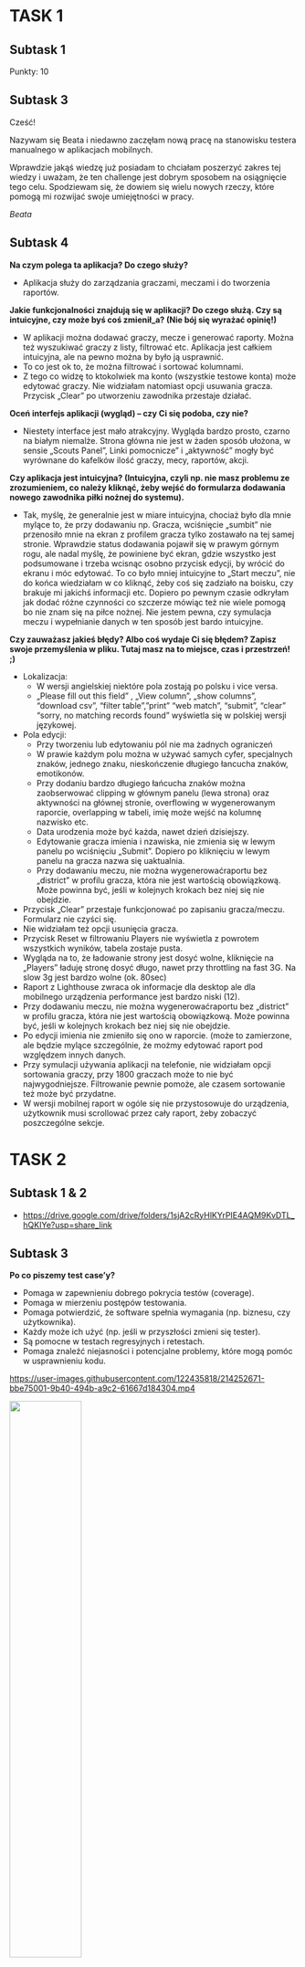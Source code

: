 # TASK 1
## Subtask 1
Punkty: 10
## Subtask 3
Cześć!

Nazywam się Beata i niedawno zaczęłam nową pracę na stanowisku testera manualnego w aplikacjach mobilnych.

Wprawdzie jakąś wiedzę już posiadam to chciałam poszerzyć zakres tej wiedzy i uważam, że ten challenge jest dobrym sposobem na osiągnięcie tego celu.
Spodziewam się, że dowiem się wielu nowych rzeczy, które pomogą mi rozwijać swoje umiejętności w pracy.

*Beata*


## Subtask 4
**Na czym polega ta aplikacja? Do czego służy?**
* Aplikacja służy do zarządzania graczami, meczami i do tworzenia raportów.


**Jakie funkcjonalności znajdują się w aplikacji? Do czego służą. Czy są intuicyjne, czy może byś coś zmienił_a? (Nie bój się wyrażać opinię!)**
* W aplikacji można dodawać graczy, mecze i generować raporty. Można też wyszukiwać graczy z listy, filtrować etc. Aplikacja jest całkiem intuicyjna, ale na pewno można by było ją usprawnić.
* To co jest ok to, że można filtrować i sortować kolumnami. 
* Z tego co widzę to ktokolwiek ma konto (wszystkie testowe konta) może edytować graczy. Nie widziałam natomiast opcji usuwania gracza. Przycisk „Clear” po utworzeniu zawodnika przestaje działać. 


**Oceń interfejs aplikacji (wygląd) – czy Ci się podoba, czy nie?**
* Niestety interface jest mało atrakcyjny. Wygląda bardzo prosto, czarno na białym niemalże. Strona główna nie jest w żaden sposób ułożona, w sensie „Scouts Panel”, Linki pomocnicze” i „aktywność” mogły być wyrównane do kafelków ilość graczy, mecy, raportów, akcji.


**Czy aplikacja jest intuicyjna? (Intuicyjna, czyli np. nie masz problemu ze zrozumieniem, co należy kliknąć, żeby wejść do formularza dodawania nowego zawodnika piłki nożnej do systemu).**
* Tak, myślę, że generalnie jest w miare intuicyjna, chociaż było dla mnie mylące to, że przy dodawaniu np. Gracza, wciśnięcie „sumbit” nie przenosiło mnie na ekran z profilem gracza tylko zostawało na tej samej stronie. Wprawdzie status dodawania pojawił się w prawym górnym rogu, ale nadal myślę, że powiniene być ekran, gdzie wszystko jest podsumowane i trzeba wcisnąc osobno przycisk edycji, by wrócić do ekranu i móc edytować.
To co było mniej intuicyjne to „Start meczu”, nie do końca wiedziałam w co kliknąć, żeby coś się zadziało na boisku, czy brakuje mi jakichś informacji etc. Dopiero po pewnym czasie odkryłam jak dodać różne czynności co szczerze mówiąc też nie wiele pomogą bo nie znam się na piłce nożnej. 
Nie jestem pewna, czy symulacja meczu i wypełnianie danych w ten sposób jest bardo intuicyjne. 


**Czy zauważasz jakieś błędy? Albo coś wydaje Ci się błędem? Zapisz swoje przemyślenia w pliku. Tutaj masz na to miejsce, czas i przestrzeń! ;)**
* Lokalizacja:
  * W wersji angielskiej niektóre pola zostają po polsku i vice versa.
  * „Please fill out this field” , „View column”, „show columns”, “download csv”, “filter table”,”print” “web match”, “submit”, “clear” “sorry, no matching records found” wyświetla się w polskiej wersji językowej.
* Pola edycji:
  * Przy tworzeniu lub edytowaniu pól nie ma żadnych ograniczeń
  * W prawie każdym polu można w używać samych cyfer, specjalnych znaków, jednego znaku, nieskończenie długiego łancucha znaków, emotikonów.  
  * Przy dodaniu bardzo długiego łańcucha znaków można zaobserwować clipping w głównym panelu (lewa strona) oraz aktywności na głównej stronie, overflowing w wygenerowanym raporcie, overlapping w tabeli, imię może wejść na kolumnę nazwisko etc.
  * Data urodzenia może być każda, nawet dzień dzisiejszy.
  * Edytowanie gracza imienia i nzawiska, nie zmienia się w lewym panelu po wciśnięciu „Submit”. Dopiero po kliknięciu w lewym panelu na gracza nazwa się uaktualnia.
  * Przy dodawaniu meczu, nie można wygenerowaćraportu bez „district” w profilu gracza, która nie jest wartością obowiązkową. Może powinna być, jeśli w kolejnych krokach bez niej się nie obejdzie.
* Przycisk „Clear” przestaje funkcjonować po zapisaniu gracza/meczu. Formularz nie czyści się.
* Nie widziałam też opcji usunięcia gracza.
* Przycisk Reset w filtrowaniu Players nie wyświetla z powrotem wszystkich wyników, tabela zostaje pusta.
* Wygląda na to, że ładowanie strony jest dosyć wolne, kliknięcie na „Players” ładuję stronę dosyć długo, nawet przy throttling na fast 3G. Na slow 3g jest bardzo wolne (ok. 80sec) 
* Raport z Lighthouse zwraca ok informacje dla desktop ale dla mobilnego urządzenia performance jest bardzo niski (12).
* Przy dodawaniu meczu, nie można wygenerowaćraportu bez „district” w profilu gracza, która nie jest wartością obowiązkową. Może powinna być, jeśli w kolejnych krokach bez niej się nie obejdzie.
* Po edycji imienia nie zmieniło się ono w raporcie. (może to zamierzone, ale będzie mylące szczególnie, że możmy edytować raport pod względzem innych danych.
* Przy symulacji używania aplikacji na telefonie, nie widziałam opcji sortowania graczy, przy 1800 graczach może to nie być najwygodniejsze. Filtrowanie pewnie pomoże, ale czasem sortowanie też może być przydatne.
* W wersji mobilnej raport w ogóle się nie przystosowuje do urządzenia, użytkownik musi scrollować przez cały raport, żeby zobaczyć poszczególne sekcje.



# TASK 2


## Subtask 1 & 2
* https://drive.google.com/drive/folders/1sjA2cRyHlKYrPIE4AQM9KvDTL_hQKIYe?usp=share_link


## Subtask 3
**Po co piszemy test case’y?**
* Pomaga w zapewnieniu dobrego pokrycia testów (coverage).
* Pomaga w mierzeniu postępów testowania.
* Pomaga potwierdzić, że software spełnia wymagania (np. biznesu, czy użytkownika).
* Każdy może ich użyć (np. jeśli w przyszłości zmieni się tester).
* Są pomocne w testach regresyjnych i retestach.
* Pomaga znaleźć niejasności i potencjalne problemy, które mogą pomóc w usprawnieniu kodu.


https://user-images.githubusercontent.com/122435818/214252671-bbe75001-9b40-494b-a9c2-61667d184304.mp4


[<img src="https://images.template.net/wp-content/uploads/2016/04/27133811/Youtube-Thumbnail1.jpg" width="50%">](https://youtu.be/OO3FANjwKHY "A komu to potrzebne?")



# TASK 3
https://drive.google.com/drive/folders/1WwsZ9x_z9TrZRcxVIKABR9hDqLPPrOdr?usp=share_link


# TASK 4
## Subtask 1 & 2
https://drive.google.com/drive/folders/1XBilWNgHLWhiAj9lDJyn97cPkUikKxyV?usp=share_link

## Subtask 3

**Do czego służy ta aplikacja? Jaki jest cel tej aplikacji?**
* Aplikacja służy do wyszukiwania ofert, kupowania i sprzedawania rzeczy, usług, etc. Aplikacja ma na celu ułatwienie korzystania z portalu olx.pl na telefonach komórkowych.


**Kto ma być użytkownikiem końcowym aplikacji?**
* Użytkownicy portalu olx.pl, wszyscu, którzy chcą coś sprzedać, kupić, a nawet znaleźć ofertę pracy.


**Czy według Ciebie aplikacja jest user friendly? (Przyjazna dla użytkownika- np. wchodzisz do aplikacji i szybko łapiesz do czego służą przyciski. Poczytaj na ten temat w internecie- co to znaczy, że aplikacja jest przyjazna dla użytkownika)**
* Na pewno dałoby się udoskonalić te aplikację, ale wydaję mi się, że jest w miare przyjazna użytkownikowi. Przynajmniej na pierwszy rzut oka. Nawigacja jest intuicyjna, łatwo się zorientować w ofertach i kategoriach, jak obserwować. Interfejs jest prosty. Na pozwolenie, aplikacja może wysyłać notyfikacje.Ikony kategorii wyglądaja czytelnie i przyspieszają wyszukianie.


**Jak byś usprawnił aplikację? Co byś w niej poprawił. Czy masz jakiś pomysł na dodatkową funkcjonalność? (Żeby nie było: nie jest to aplikacja przy której pracuję, takie pytania pojawiają się na rozmowach rekrutacyjnych dlatego dobrze jest to przećwiczyć :D )**
* Nie jestem pewna czy wiele bym usprawniła w aplikacji. To co na pewno bym zmieniła (ale to w każdej aplikacji) to reklamy, które się pojawiają pomiedzy wyszukiwaniem i opisem ofert. Wiem, że to pewnie nie możliwe, ale ogólnie reklamy w aplikacjach są frustrujące.
* Osobiście też lubię jak aplikacje są wielojęzykowe, a chociaż w języku angielskim, a nie tylko po polsku. Uważam, że w Polsce mieszka wielu obcokrajowców, którzy nie znają polskiego i fajnie by było jakby też mogli korzystać z aplikacji przynajmniej po angielksu.


**Jakie dostrzegasz różnice pomiędzy testowaniem aplikacji internetowej, a natywnej?**
* Testowanie aplikacji internetowej polega na testowaniu jak strona/aplikacja wyświetla się w przeglądarce. Zakładam, że do używania aplikacji internetowej wymagane jest stałe połączenie z internetem, dla aplikacji natywnej zazwyczaj nie jest to potrzebne do wszystkiego. (zależy od aplikacji)
* Testowanie aplikacji natywnej skupia się na testowaniu jak aplikacja działa i wygląda na różnych urządzeniach i ekranach. Dla aplikacji internetowej skupiamy się zazwyczaj bardziej na kompatybilności na wielu przeglądarkach.
* Testowanie aplikacji internetowej nie wymaga testów takich jak usability, performance, czy testowania battery drainage, storage.

** Subtask 4

https://dare-it-2023-man-test.atlassian.net/jira/software/projects/CPP2/boards/1

* Bug template
![Bug template](https://user-images.githubusercontent.com/122435818/217286582-ccf7d2c3-34a5-4ba6-ac02-e5a5df4e4c70.jpg)

* Start of the Sprint
*![Start of sprint](https://user-images.githubusercontent.com/122435818/217287251-e46dc928-5eca-4d71-b40b-b6a2f67bc87d.jpg)


# TASK 4

## Subtask 1
USE
GO
SELECT
FROM
ORDER BY (ASC, DESC)
WHERE
BETWEEN
LIKE
NOT LIKE
GETDATE()
UPPER()
LOWER()
DATEDIFF()
COUNT ()
SUM()
MIN()
MAX()
GROUP BY
JOIN
INNER JOIN
OUTER JOIN
AND
OR



## Subtask 2

![Task5_subtask2](https://user-images.githubusercontent.com/122435818/218429346-6b3be633-8caf-4f85-a37e-dab09d9de0db.jpg)



## Subtask 3
1. **Wyświetl tabelę actors w kolejności alfabetycznej sortując po kolumnie surname.**

SELECT * FROM actors ORDER BY surname ASC;

![Task5_subtask3_pyt1_!](https://user-images.githubusercontent.com/122435818/218433330-faf2aeef-c2ed-47f5-8794-f44b18e83986.jpg)


2. **Wyświetl film, który powstał w 2019 roku.**

SELECT * FROM movies WHERE movies.year_of_production=2019;

![Task5_subtask3_pyt2](https://user-images.githubusercontent.com/122435818/218434471-ddfb278b-39c5-4e0a-abf7-de03c0bf7c2e.jpg)


3. **Wyświetl wszystkie filmy, które powstały między 1900, a 1999 rokiem.**

SELECT * FROM movies WHERE movies.year_of_production BETWEEN 1990 AND 1999;

SELECT * FROM movies WHERE movies.year_of_production >=1990 AND movies.year_of_production<=1999;

![Task5_subtask3_pyt3](https://user-images.githubusercontent.com/122435818/218435264-655383f1-478d-4143-9912-5eb74adbecdb.jpg)


4. **Wyświetl JEDYNIE tytuł i cenę filmów, które kosztują poniżej 7$**

SELECT title, price FROM movies WHERE price<=7;

![Task5_subtask3_pyt4](https://user-images.githubusercontent.com/122435818/218436358-126e2b4f-d4b5-4b8e-9f65-45e95190caf7.jpg)


5. **Użyj operatora logicznego AND, aby wyświetlić aktorów o actor_id pomiędzy 4-7 (4 i 7 powinny się wyświetlać). NIE UŻYWAJ operatora BETWEEN.**

SELECT * FROM actors WHERE actor_id >=4 AND actor_id<=7;

![Task5_subtask3_pyt5](https://user-images.githubusercontent.com/122435818/218436864-68e58734-5802-4a5c-8a58-60067c431cf5.jpg)


6. **Wyświetl klientów o id 2,4,6 wykorzystaj do tego warunek logiczny.**

SELECT * FROM customers WHERE customers.customer_id=2 OR customers.customer_id=4 OR customers.customer_id=6;

![Task5_subtask3_pyt6](https://user-images.githubusercontent.com/122435818/218438474-c1891c15-e82c-4f79-8912-79fc726c502b.jpg)


7. **Wyświetl klientów o id 1,3,5 wykorzystaj do tego operator IN.**

SELECT * FROM customers WHERE customers.customer_id IN (1,3,5);

![Task5_subtask3_pyt7](https://user-images.githubusercontent.com/122435818/218439108-8ac4ad72-bd51-4962-8b41-5f4d6fd7004b.jpg)


8. **Wyświetl dane wszystkich osób z tabeli ‘actors’, których imię zaczyna się od ciągu “An”.**

SELECT * FROM actors WHERE actors.name LIKE 'An%';

![Task5_subtask3_pyt8_](https://user-images.githubusercontent.com/122435818/218680836-f882e4e7-c66b-4ebf-9ce5-552ef9b09051.jpg)


9. **Wyświetl dane klienta, który nie ma podanego adresu email.**

SELECT * FROM customers WHERE email IS NULL;

![Task5_subtask3_pyt9](https://user-images.githubusercontent.com/122435818/218439990-5ddd1f33-82d1-43a1-8fbf-061dc5db3ec3.jpg)


10. **Wyświetl wszystkie filmy, których cena wynosi powyżej 9$ oraz ich ID mieści się pomiędzy 2 i 8 movie_id.**

SELECT * FROM movies WHERE movies.price>=9 AND movies.movie_id BETWEEN 2 AND 8;

![Task5_subtask3_pyt10](https://user-images.githubusercontent.com/122435818/218440585-e2cd02d5-c26c-452d-9737-e2d69eb886d0.jpg)


